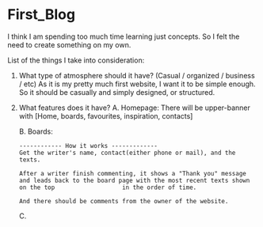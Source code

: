 # First_Blog
I think I am spending too much time learning just concepts. So I felt the need to create something on my own.

List of the things I take into consideration:

  1. What type of atmosphere should it have? (Casual / organized / business / etc)
     As it is my pretty much first website, I want it to be simple enough. So it should be casually and simply designed, or structured.
     
  2. What features does it have?
     A. Homepage:
         There will be upper-banner with [Home, boards, favourites, inspiration, contacts]
     
     B. Boards:
         
         ------------ How it works -------------
         Get the writer's name, contact(either phone or mail), and the texts.

         After a writer finish commenting, it shows a "Thank you" message and leads back to the board page with the most recent texts shown on the top                   in the order of time.

         And there should be comments from the owner of the website.

     C. 
     
         
     
